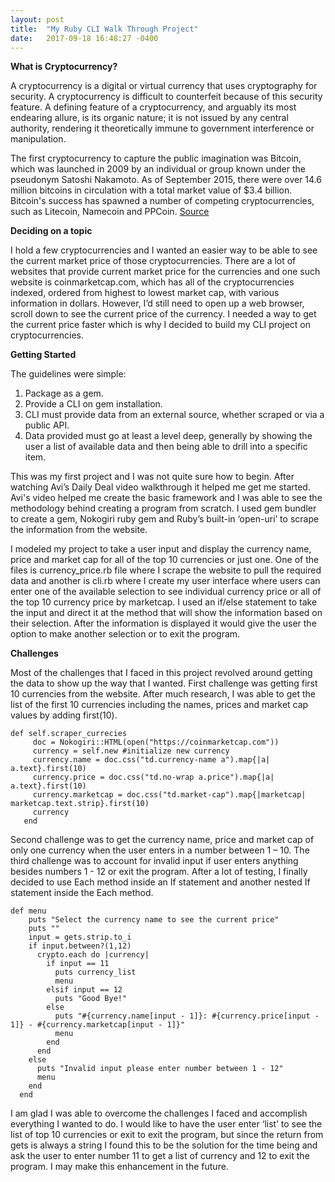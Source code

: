 ```yaml
---
layout: post
title:  "My Ruby CLI Walk Through Project"
date:   2017-09-18 16:48:27 -0400
---
```


**What is Cryptocurrency?**

A cryptocurrency is a digital or virtual currency that uses cryptography for security. A cryptocurrency is difficult to counterfeit because of this security feature. A defining feature of a cryptocurrency, and arguably its most endearing allure, is its organic nature; it is not issued by any central authority, rendering it theoretically immune to government interference or manipulation.

The first cryptocurrency to capture the public imagination was Bitcoin, which was launched in 2009 by an individual or group known under the pseudonym Satoshi Nakamoto. As of September 2015, there were over 14.6 million bitcoins in circulation with a total market value of $3.4 billion. Bitcoin's success has spawned a number of competing cryptocurrencies, such as Litecoin, Namecoin and PPCoin.
<a href="http://www.investopedia.com/terms/c/cryptocurrency.asp">Source</a>

**Deciding on a topic**

I hold a few cryptocurrencies and I wanted an easier way to be able to see the current market price of those cryptocurrencies. There are a lot of websites that provide current market price for the currencies  and one such website is coinmarketcap.com, which has all of the cryptocurrencies indexed, ordered from highest to lowest market cap, with various information in dollars. However, I’d still need to open up a web browser, scroll down to see the current price of the currency. I needed a way to get the current price faster which is why I decided to build my CLI project on cryptocurrencies.

**Getting Started**

The guidelines were simple:
1. Package as a gem.
2. Provide a CLI on gem installation.
3. CLI must provide data from an external source, whether scraped or via a public API.
4. Data provided must go at least a level deep, generally by showing the user a list of available data and then being able to drill into a specific item.

This was my first project and I was not quite sure how to begin. After watching Avi’s Daily Deal video walkthrough it helped me get me started. Avi's video helped me create the basic framework and I was able to see the methodology behind creating a program from scratch. I used gem bundler to create a gem, Nokogiri ruby gem and Ruby’s built-in ‘open-uri’ to scrape the information from the website.

I modeled my project to take a user input and display the currency name, price and market cap for all of the top 10 currencies or just one. One of the files is currency_price.rb file where I scrape the website to pull the required data and another is cli.rb where I create my user interface where users can enter one of the available selection to see individual currency price or all of the top 10 currency price by marketcap. I used an if/else statement to take the input and direct it at the method that will show the information based on their selection. After the information is displayed it would give the user the option to make another selection or to exit the program.

**Challenges**

Most of the challenges that I faced in this project revolved around getting the data to show up the way that I wanted. First challenge was getting first 10 currencies from the website. After much research, I was able to get the list of the first 10 currencies including the names, prices and market cap values by adding first(10).

```
def self.scraper_currecies
     doc = Nokogiri::HTML(open("https://coinmarketcap.com"))
     currency = self.new #initialize new currency
     currency.name = doc.css("td.currency-name a").map{|a| a.text}.first(10)
     currency.price = doc.css("td.no-wrap a.price").map{|a| a.text}.first(10)
     currency.marketcap = doc.css("td.market-cap").map{|marketcap| marketcap.text.strip}.first(10)
     currency
   end
```


Second challenge was to get the currency name, price and market cap of only one currency when the user enters in a number between 1 – 10. The third challenge was to account for invalid input if user enters anything besides numbers 1 - 12 or exit the program. After a lot of testing, I finally decided to use Each method inside an If statement and another nested If statement inside the Each method.

```
def menu
    puts "Select the currency name to see the current price"
    puts ""
    input = gets.strip.to_i
    if input.between?(1,12)
      crypto.each do |currency|
        if input == 11
          puts currency_list
          menu
        elsif input == 12
          puts "Good Bye!"
        else
          puts "#{currency.name[input - 1]}: #{currency.price[input - 1]} - #{currency.marketcap[input - 1]}"
          menu
        end
      end
    else
      puts "Invalid input please enter number between 1 - 12"
      menu
    end
  end
```

I am glad I was able to overcome the challenges I faced and accomplish everything I wanted to do. I would like to have the user enter ‘list’ to see the list of top 10 currencies or exit to exit the program, but since the return from gets is always a string I found this to be the solution for the time being and ask the user to enter number 11 to get a list of currency and 12 to exit the program. I may make this enhancement in the future.


